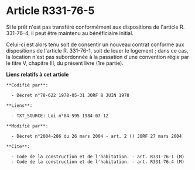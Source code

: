 # Article R331-76-5

Si le prêt n'est pas transféré conformément aux dispositions de l'article R. 331-76-4, il peut être maintenu au bénéficiaire
initial.

Celui-ci est alors tenu soit de consentir un nouveau contrat conforme aux dispositions de l'article R. 331-76-1, soit de
louer le logement ; dans ce cas, la location n'est pas subordonnée à la passation d'une convention régie par le titre V,
chapitre III, du présent livre (1re partie).

**Liens relatifs à cet article**

	**Codifié par**:

	  - Décret n°78-622 1978-05-31 JORF 8 JUIN 1978

	**Liens**:

	  - TXT_SOURCE: Loi n°84-595 1984-07-12

	**Modifié par**:

	  - Décret n°2004-286 du 26 mars 2004 - art. 2 () JORF 27 mars 2004

	**Cite**:

	  - Code de la construction et de l'habitation. - art. R331-76-1 (M)
	  - Code de la construction et de l'habitation. - art. R331-76-4 (M)
